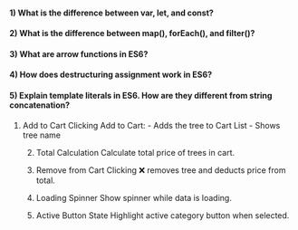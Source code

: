 #### 1) What is the difference between var, let, and const?

#### 2) What is the difference between map(), forEach(), and filter()?

#### 3) What are arrow functions in ES6?

#### 4) How does destructuring assignment work in ES6?

#### 5) Explain template literals in ES6. How are they different from string concatenation?

1. Add to Cart
   Clicking Add to Cart: - Adds the tree to Cart List - Shows tree name

   2. Total Calculation
      Calculate total price of trees in cart.

   3. Remove from Cart
      Clicking ❌ removes tree and deducts price from total.

   4. Loading Spinner
      Show spinner while data is loading.

   5. Active Button State
      Highlight active category button when selected.
